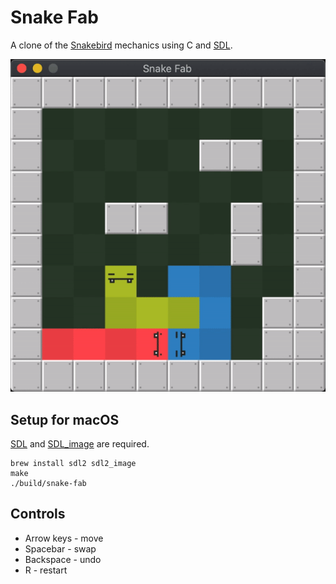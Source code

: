 # Snake Fab

A clone of the [Snakebird](https://store.steampowered.com/app/357300/Snakebird/) mechanics using C and [SDL](https://www.libsdl.org/).

![game](assets/game.gif)

## Setup for macOS

[SDL](https://www.libsdl.org/release/SDL2-2.0.12.zip) and [SDL_image](https://www.libsdl.org/tmp/SDL_image/release/SDL2_image-2.0.5.zip) are required.

```
brew install sdl2 sdl2_image
make
./build/snake-fab
```

## Controls
- Arrow keys - move
- Spacebar - swap
- Backspace - undo
- R - restart